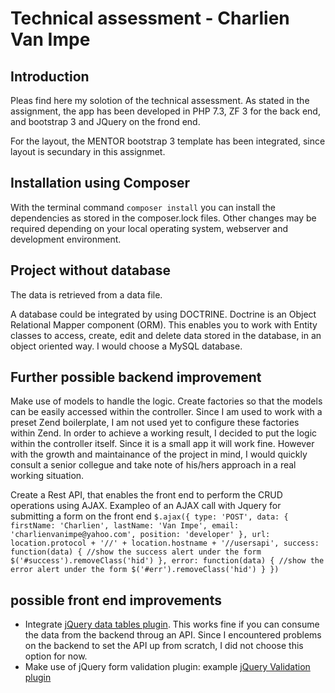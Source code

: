 # Technical assessment - Charlien Van Impe


## Introduction

Pleas find here my solotion of the technical assessment. As stated in the assignment, the app has been developed in PHP 7.3, ZF 3 for the back end, and bootstrap 3 and JQuery on the frond end.

For the layout, the MENTOR bootstrap 3 template has been integrated, since layout is secundary in this assignmet.

## Installation using Composer

With the terminal command `composer install` you can install the dependencies as stored in the composer.lock files.
Other changes may be required depending on your local operating system, webserver and development environment.

## Project without database

The data is retrieved from a data file.

A database could be integrated by using DOCTRINE. Doctrine is an Object Relational Mapper component (ORM). This enables you to work with Entity classes to access, create, edit and delete data stored in the database, in an object oriented way. I would choose a MySQL database.

## Further possible backend improvement

Make use of models to handle the logic. Create factories so that the models can be easily accessed within the controller. Since I am used to work with a preset Zend boilerplate, I am not used yet to configure these factories within Zend. In order to achieve a working result, I decided to put the logic within the controller itself. Since it is a small app it will work fine. However with the growth and maintainance of the project in mind, I would quickly consult a senior collegue and take note of his/hers approach in a real working situation.

Create a Rest API, that enables the front end to perform the CRUD operations using AJAX. Exampleo of an AJAX call with Jquery for submitting a form on the front end
`
$.ajax({
    type: 'POST',
    data: {
        firstName: 'Charlien',
        lastName: 'Van Impe',
        email: 'charlienvanimpe@yahoo.com',
        position: 'developer'
    },
    url: location.protocol + '//' + location.hostname + '//usersapi',
    success: function(data) {
        //show the success alert under the form
        $('#success').removeClass('hid')
    },
    error: function(data) {
        //show the error alert under the form
        $('#err').removeClass('hid')
    }
 })
`
## possible front end improvements

* Integrate [jQuery data tables plugin](https://datatables.net/). This works fine if you can consume the data from the backend throug an API. Since I encountered problems on the backend to set the API up from scratch, I did not choose this option for now.
* Make use of jQuery form validation plugin: example [jQuery Validation plugin](https://jqueryvalidation.org/)
